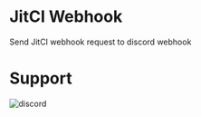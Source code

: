 # JitCI Webhook
Send JitCI webhook request to discord webhook

# Support
![discord](https://discordapp.com/api/v6/guilds/240059867744698368/widget.png?style=banner2)